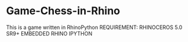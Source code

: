 # Game-Chess-in-Rhino
This is a game written in RhinoPython
REQUIREMENT:
RHINOCEROS 5.0 SR9+
EMBEDDED RHINO IPYTHON

